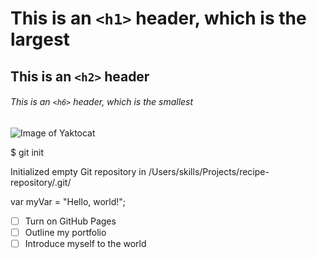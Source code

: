 # This is an `<h1>` header, which is the largest

## This is an `<h2>` header

###### This is an `<h6>` header, which is the smallest
![Image of Yaktocat](https://octodex.github.com/images/yaktocat.png)

$ git init

Initialized empty Git repository in /Users/skills/Projects/recipe-repository/.git/

var myVar = "Hello, world!";

- [ ] Turn on GitHub Pages
- [ ] Outline my portfolio
- [ ] Introduce myself to the world
